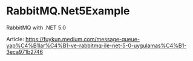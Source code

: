 # RabbitMQ.Net5Example

RabbitMQ with .NET 5.0

Article: https://fuykun.medium.com/message-queue-yap%C4%B1lar%C4%B1-ve-rabbitmq-ile-net-5-0-uygulamas%C4%B1-3eca971b2746
